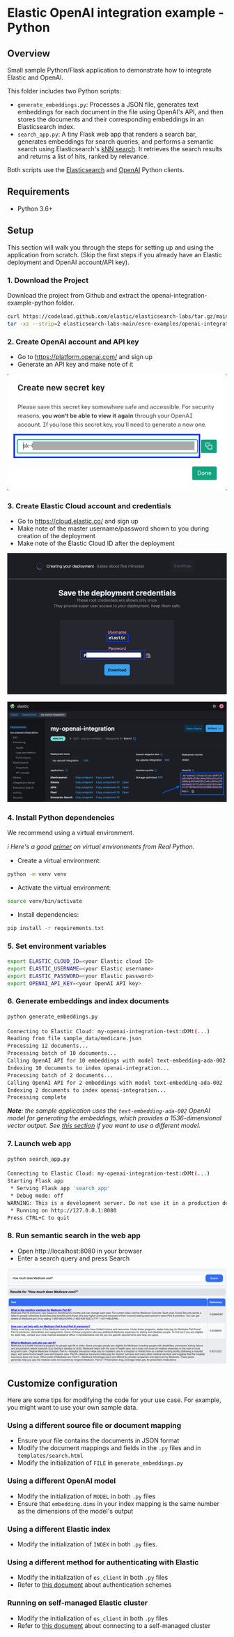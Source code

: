 # Elastic OpenAI integration example - Python

## Overview

Small sample Python/Flask application to demonstrate how to integrate Elastic and OpenAI.

This folder includes two Python scripts:

- `generate_embeddings.py`: Processes a JSON file, generates text embeddings for each document in the file using OpenAI's API, and then stores the documents and their corresponding embeddings in an Elasticsearch index.
- `search_app.py`: A tiny Flask web app that renders a search bar, generates embeddings for search queries, and performs a semantic search using Elasticsearch's [kNN search](https://www.elastic.co/guide/en/elasticsearch/reference/current/knn-search.html). It retrieves the search results and returns a list of hits, ranked by relevance.

Both scripts use the [Elasticsearch](https://github.com/elastic/elasticsearch-py) and [OpenAI](https://github.com/openai/openai-python) Python clients.

## Requirements

- Python 3.6+

## Setup

This section will walk you through the steps for setting up and using the application from scratch.
(Skip the first steps if you already have an Elastic deployment and OpenAI account/API key).

### 1. Download the Project

Download the project from Github and extract the openai-integration-example-python folder.

```bash
curl https://codeload.github.com/elastic/elasticsearch-labs/tar.gz/main | \
tar -xz --strip=2 elasticsearch-labs-main/esre-examples/openai-integration-example-python
```

### 2. Create OpenAI account and API key

- Go to https://platform.openai.com/ and sign up
- Generate an API key and make note of it

![OpenAI API key](images/openai_api_key.png)

### 3. Create Elastic Cloud account and credentials

- Go to https://cloud.elastic.co/ and sign up
- Make note of the master username/password shown to you during creation of the deployment
- Make note of the Elastic Cloud ID after the deployment

![Elastic Cloud credentials](images/elastic_credentials.png)

![Elastic Cloud ID](images/elastic_cloud_id.png)

### 4. Install Python dependencies

We recommend using a virtual environment.

_ℹ️ Here's a good [primer](https://realpython.com/python-virtual-environments-a-primer) on virtual environments from Real Python._

- Create a virtual environment:

```sh
python -m venv venv
```

- Activate the virtual environment:

```sh
source venv/bin/activate
```

- Install dependencies:

```sh
pip install -r requirements.txt
```

### 5. Set environment variables

```sh
export ELASTIC_CLOUD_ID=<your Elastic cloud ID>
export ELASTIC_USERNAME=<your Elastic username>
export ELASTIC_PASSWORD=<your Elastic password>
export OPENAI_API_KEY=<your OpenAI API key>
```

### 6. Generate embeddings and index documents

```sh
python generate_embeddings.py

Connecting to Elastic Cloud: my-openai-integration-test:dXMt(...)
Reading from file sample_data/medicare.json
Processing 12 documents...
Processing batch of 10 documents...
Calling OpenAI API for 10 embeddings with model text-embedding-ada-002
Indexing 10 documents to index openai-integration...
Processing batch of 2 documents...
Calling OpenAI API for 2 embeddings with model text-embedding-ada-002
Indexing 2 documents to index openai-integration...
Processing complete
```

_**Note**: the sample application uses the `text-embedding-ada-002` OpenAI model for generating the embeddings, which provides a 1536-dimensional vector output. See [this section](#using-a-different-openai-model) if you want to use a different model._

### 7. Launch web app

```sh
python search_app.py

Connecting to Elastic Cloud: my-openai-integration-test:dXMt(...)
Starting Flask app
 * Serving Flask app 'search_app'
 * Debug mode: off
WARNING: This is a development server. Do not use it in a production deployment. Use a production WSGI server instead.
 * Running on http://127.0.0.1:8080
Press CTRL+C to quit
```

### 8. Run semantic search in the web app

- Open http://localhost:8080 in your browser
- Enter a search query and press Search

![Search example](images/search.png)

## Customize configuration

Here are some tips for modifying the code for your use case. For example, you might want to use your own sample data.

### Using a different source file or document mapping

- Ensure your file contains the documents in JSON format
- Modify the document mappings and fields in the `.py` files and in `templates/search.html`
- Modify the initialization of `FILE` in `generate_embeddings.py`

### Using a different OpenAI model

- Modify the initialization of `MODEL` in both `.py` files
- Ensure that `embedding.dims` in your index mapping is the same number as the dimensions of the model's output

### Using a different Elastic index

- Modify the initialization of `INDEX` in both `.py` files.

### Using a different method for authenticating with Elastic

- Modify the initialization of `es_client` in both `.py` files
- Refer to [this document](https://www.elastic.co/guide/en/elasticsearch/client/python-api/current/connecting.html#authentication) about authentication schemes

### Running on self-managed Elastic cluster

- Modify the initialization of `es_client` in both `.py` files
- Refer to [this document](https://www.elastic.co/guide/en/elasticsearch/client/python-api/current/connecting.html#connect-self-managed-new) about connecting to a self-managed cluster
